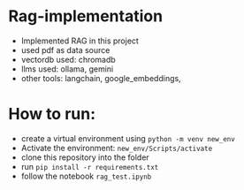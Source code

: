 # Rag-implementation
- Implemented RAG in this project
- used pdf as data source
- vectordb used: chromadb
- llms used: ollama, gemini
- other tools: langchain, google_embeddings,

# How to run:
- create a virtual environment using `python -m venv new_env`
- Activate the environment: `new_env/Scripts/activate`
- clone this repository into the folder
- run `pip install -r requirements.txt`
- follow the notebook `rag_test.ipynb`
